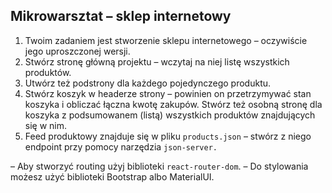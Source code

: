 ## Mikrowarsztat – sklep internetowy

1. Twoim zadaniem jest stworzenie sklepu internetowego – oczywiście jego uproszczonej wersji.
2. Stwórz stronę główną projektu – wczytaj na niej listę wszystkich produktów.
3. Utwórz też podstrony dla każdego pojedynczego produktu.
4. Stwórz koszyk w headerze strony – powinien on przetrzymywać stan koszyka i obliczać łączna kwotę zakupów. Stwórz też osobną stronę dla koszyka z podsumowanem (listą) wszystkich produktów znajdujących się w nim.
5. Feed produktowy znajduje się w pliku `products.json` – stwórz z niego endpoint przy pomocy narzędzia `json-server.`

– Aby stworzyć routing użyj biblioteki `react-router-dom`.
– Do stylowania możesz użyć biblioteki Bootstrap albo MaterialUI.
